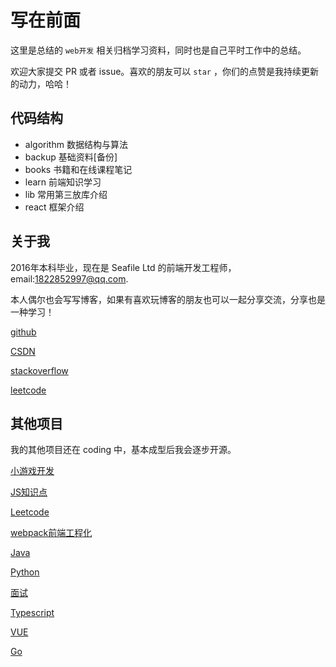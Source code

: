 


# 写在前面

这里是总结的 `web开发` 相关归档学习资料，同时也是自己平时工作中的总结。

欢迎大家提交 PR 或者 issue。喜欢的朋友可以 `star` ，你们的点赞是我持续更新的动力，哈哈！


## 代码结构

- algorithm 数据结构与算法
- backup 基础资料[备份]
- books 书籍和在线课程笔记
- learn 前端知识学习
- lib 常用第三放库介绍
- react 框架介绍


## 关于我

2016年本科毕业，现在是 Seafile Ltd 的前端开发工程师，email:1822852997@qq.com.

本人偶尔也会写写博客，如果有喜欢玩博客的朋友也可以一起分享交流，分享也是一种学习！

[github](https://github.com/Michael18811380328)

[CSDN](https://blog.csdn.net/weixin_41697143)

[stackoverflow](https://stackoverflow.com/users/14245047/michael-an)

[leetcode](https://leetcode-cn.com/u/michael-an/)

## 其他项目

我的其他项目还在 coding 中，基本成型后我会逐步开源。

[小游戏开发](https://github.com/Michael18811380328/game)

[JS知识点](https://github.com/Michael18811380328/HelloJS)

[Leetcode](https://github.com/Michael18811380328/LeetCode)

[webpack前端工程化](https://github.com/Michael18811380328/webpack-babel)

[Java](https://github.com/Michael18811380328/HelloJava)

[Python](https://github.com/Michael18811380328/HelloPython)

[面试](https://github.com/Michael18811380328/interview)

[Typescript](https://github.com/Michael18811380328/HelloTs)

[VUE](https://github.com/Michael18811380328/HelloVUE)

[Go](https://github.com/Michael18811380328/HelloGo)


